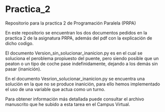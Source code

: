 # Practica_2
Repositorio para la practica 2 de Programación Paralela (PRPA)

En este repositorio se encuentran los dos documentos pedidos en la practica 2 de la asignatura PRPA, además del pdf con la explicación de dicho codigo.

El documento Version_sin_solucionar_inanicion.py es en el cual se soluciona el peroblema propiuesto del puente, pero siendo posible que un peaton o un tipo de coche pase indefinidamente, dejando a los demás sin pasar (inanición).

En el documento Vesrion_solucionar_inanicion.py se encuentra una solución en la que no se produce inanición, para ello hemos implementado el uso de una variable que actua como un turno.

Para obtener información más detallada puede consultar el archivo manuscrito que he subido a esta tarea en el Campus Virtual.
